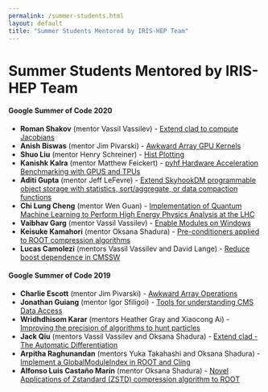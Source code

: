 ```yaml
---
permalink: /summer-students.html
layout: default
title: "Summer Students Mentored by IRIS-HEP Team"
---
```


# Summer Students Mentored by IRIS-HEP Team

#### Google Summer of Code 2020

* **Roman Shakov** (mentor Vassil Vassilev) - [Extend clad to compute Jacobians](https://hepsoftwarefoundation.org/gsoc/2020/proposal_CLAD-Jacobians.html)
* **Anish Biswas** (mentor Jim Pivarski) - [Awkward Array GPU Kernels](https://hepsoftwarefoundation.org/gsoc/2020/proposal_IRIS-HEPawkwardgpu.html)
* **Shuo Liu** (mentor Henry Schreiner) - [Hist Plotting](https://hepsoftwarefoundation.org/gsoc/2020/proposal_IRIS-HEPhist.html)
* **Kanishk Kalra** (mentor Matthew Feickert) - [pyhf Hardware Acceleration Benchmarking with GPUS and TPUs](https://hepsoftwarefoundation.org/gsoc/2020/proposal_IRIS-HEPpyhf.html)
* **Aditi Gupta** (mentor Jeff LeFevre) - [Extend SkyhookDM programmable object storage with statistics, sort/aggregate, or data compaction functions](https://hepsoftwarefoundation.org/gsoc/2020/proposal_IRIS-HEPskyhookdm.html)
* **Chi Lung Cheng** (mentor Wen Guan) - [Implementation of Quantum Machine Learning to Perform High Energy Physics Analysis at the LHC](https://hepsoftwarefoundation.org/gsoc/2020/proposal_QMLHEP.html)
* **Vaibhav Garg** (mentor Vassil Vassilev) - [Enable Modules on Windows](https://hepsoftwarefoundation.org/gsoc/2020/proposal_ROOTCxxModulesOnWindows.html)
* **Keisuke Kamahori** (mentor Oksana Shadura) - [Pre-conditioners applied to ROOT compression algorithms](https://hepsoftwarefoundation.org/gsoc/2020/proposal_ROOTIO.html)
* **Lucas Camolezi** (mentors Vassil Vassilev and David Lange) - [Reduce boost dependence in CMSSW](https://hepsoftwarefoundation.org/gsoc/2020/proposal_CMSSW-Reduce-Boost.html)

#### Google Summer of Code 2019

* **Charlie Escott** (mentor Jim Pivarski) - [Awkward Array Operations](https://hepsoftwarefoundation.org/gsoc/2019/proposal_AwkwardArrayOperations.html)
* **Jonathan Guiang** (mentor Igor Sfiligoi) - [Tools for understanding CMS Data Access](https://hepsoftwarefoundation.org/gsoc/2019/proposal_CMSDataAccess.html)
* **Wridhdhisom Karar** (mentors Heather Gray and Xiaocong Ai) - [Improving the precision of algorithms to hunt particles](https://hepsoftwarefoundation.org/gsoc/2019/proposal_ActsAlign.html)
* **Jack Qiu** (mentors Vassil Vassilev and Oksana Shadura) - [Extend clad - The Automatic Differentiation](https://hepsoftwarefoundation.org/gsoc/2019/proposal_CLAD.html)
* **Arpitha Raghunandan** (mentors Yuka Takahashi and Oksana Shadura) - [Implement a GlobalModuleIndex in ROOT and Cling](https://hepsoftwarefoundation.org/gsoc/2019/proposal_ROOTGlobalModuleIndex.html)
* **Alfonso Luis Castaño Marín** (mentor Oksana Shadura) - [Novel Applications of Zstandard (ZSTD) compression algorithm to ROOT](https://hepsoftwarefoundation.org/gsoc/2019/proposal_ROOTzstd.html)
